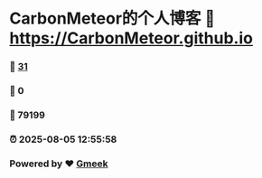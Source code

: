 # CarbonMeteor的个人博客 :link: https://CarbonMeteor.github.io 
### :page_facing_up: [31](https://CarbonMeteor.github.io/tag.html) 
### :speech_balloon: 0 
### :hibiscus: 79199 
### :alarm_clock: 2025-08-05 12:55:58 
### Powered by :heart: [Gmeek](https://github.com/Meekdai/Gmeek)
